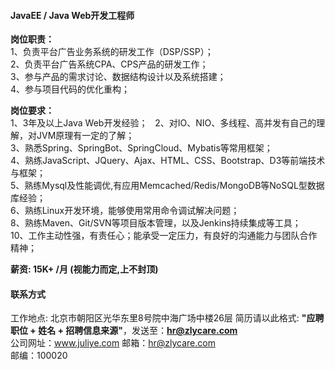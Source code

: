 #### JavaEE / Java Web开发工程师

**岗位职责：**    
1、负责平台广告业务系统的研发工作（DSP/SSP）；   
2、负责平台广告系统CPA、CPS产品的研发工作；  
3、参与产品的需求讨论、数据结构设计以及系统搭建；  
4、参与项目代码的优化重构；  

**岗位要求：**   
1、3年及以上Java Web开发经验；  
2、对IO、NIO、多线程、高并发有自己的理解，对JVM原理有一定的了解；    
3、熟悉Spring、SpringBot、SpringCloud、Mybatis等常用框架；   
4、熟练JavaScript、JQuery、Ajax、HTML、CSS、Bootstrap、D3等前端技术与框架；  
5、熟练Mysql及性能调优,有应用Memcached/Redis/MongoDB等NoSQL型数据库经验；  
6、熟练Linux开发环境，能够使用常用命令调试解决问题；  
8、熟练Maven、Git/SVN等项目版本管理，以及Jenkins持续集成等工具；  
10、工作主动性强，有责任心；能承受一定压力，有良好的沟通能力与团队合作精神；  

**薪资:  15K+ /月 (视能力而定,上不封顶)**  

#### 联系方式
工作地点: 北京市朝阳区光华东里8号院中海广场中楼26层 
简历请以此格式: **"应聘职位 + 姓名 + 招聘信息来源"**，发送至：**hr@zlycare.com**    
公司网址：www.juliye.com
邮箱：hr@zlycare.com    
邮编：100020   
